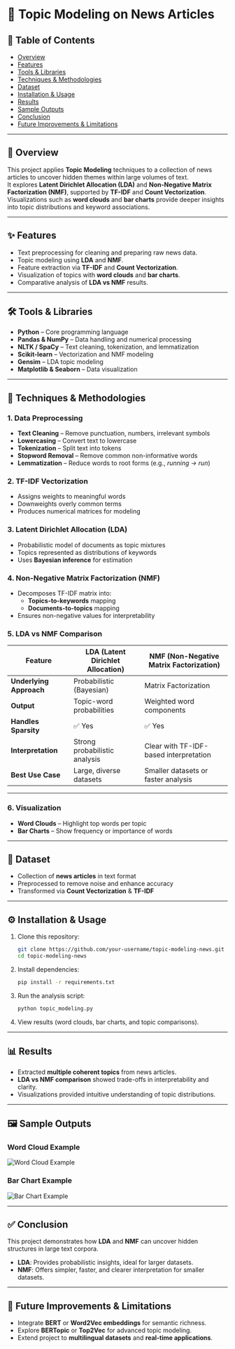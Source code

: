 # 📰 Topic Modeling on News Articles  

## 📑 Table of Contents
- [Overview](#overview)  
- [Features](#features)  
- [Tools & Libraries](#tools--libraries)  
- [Techniques & Methodologies](#techniques--methodologies)  
- [Dataset](#dataset)  
- [Installation & Usage](#installation--usage)  
- [Results](#results)  
- [Sample Outputs](#sample-outputs)  
- [Conclusion](#conclusion)  
- [Future Improvements & Limitations](#future-improvements--limitations)  

---

## 🔎 Overview
This project applies **Topic Modeling** techniques to a collection of news articles to uncover hidden themes within large volumes of text.  
It explores **Latent Dirichlet Allocation (LDA)** and **Non-Negative Matrix Factorization (NMF)**, supported by **TF-IDF** and **Count Vectorization**.  
Visualizations such as **word clouds** and **bar charts** provide deeper insights into topic distributions and keyword associations.  

---

## ✨ Features
- Text preprocessing for cleaning and preparing raw news data.  
- Topic modeling using **LDA** and **NMF**.  
- Feature extraction via **TF-IDF** and **Count Vectorization**.  
- Visualization of topics with **word clouds** and **bar charts**.  
- Comparative analysis of **LDA vs NMF** results.  

---

## 🛠️ Tools & Libraries
- **Python** – Core programming language  
- **Pandas & NumPy** – Data handling and numerical processing  
- **NLTK / SpaCy** – Text cleaning, tokenization, and lemmatization  
- **Scikit-learn** – Vectorization and NMF modeling  
- **Gensim** – LDA topic modeling  
- **Matplotlib & Seaborn** – Data visualization  

---

## 🧪 Techniques & Methodologies  

### 1. Data Preprocessing  
- **Text Cleaning** – Remove punctuation, numbers, irrelevant symbols  
- **Lowercasing** – Convert text to lowercase  
- **Tokenization** – Split text into tokens  
- **Stopword Removal** – Remove common non-informative words  
- **Lemmatization** – Reduce words to root forms (e.g., *running → run*)  

### 2. TF-IDF Vectorization  
- Assigns weights to meaningful words  
- Downweights overly common terms  
- Produces numerical matrices for modeling  

### 3. Latent Dirichlet Allocation (LDA)  
- Probabilistic model of documents as topic mixtures  
- Topics represented as distributions of keywords  
- Uses **Bayesian inference** for estimation  

### 4. Non-Negative Matrix Factorization (NMF)  
- Decomposes TF-IDF matrix into:  
  - **Topics-to-keywords** mapping  
  - **Documents-to-topics** mapping  
- Ensures non-negative values for interpretability  

### 5. LDA vs NMF Comparison  

| Feature              | LDA (Latent Dirichlet Allocation) | NMF (Non-Negative Matrix Factorization) |
|-----------------------|-----------------------------------|------------------------------------------|
| **Underlying Approach** | Probabilistic (Bayesian)         | Matrix Factorization                      |
| **Output**             | Topic-word probabilities         | Weighted word components                  |
| **Handles Sparsity**   | ✅ Yes                           | ✅ Yes                                   |
| **Interpretation**     | Strong probabilistic analysis     | Clear with TF-IDF-based interpretation   |
| **Best Use Case**      | Large, diverse datasets           | Smaller datasets or faster analysis       |

---

### 6. Visualization  
- **Word Clouds** – Highlight top words per topic  
- **Bar Charts** – Show frequency or importance of words  

---

## 📂 Dataset  
- Collection of **news articles** in text format  
- Preprocessed to remove noise and enhance accuracy  
- Transformed via **Count Vectorization** & **TF-IDF**  

---

## ⚙️ Installation & Usage  

1. Clone this repository:  
   ```bash
   git clone https://github.com/your-username/topic-modeling-news.git
   cd topic-modeling-news
   ```

2. Install dependencies:  
   ```bash
   pip install -r requirements.txt
   ```

3. Run the analysis script:  
   ```bash
   python topic_modeling.py
   ```

4. View results (word clouds, bar charts, and topic comparisons).  

---

## 📊 Results  
- Extracted **multiple coherent topics** from news articles.  
- **LDA vs NMF comparison** showed trade-offs in interpretability and clarity.  
- Visualizations provided intuitive understanding of topic distributions.  

---

## 🖼️ Sample Outputs  

### Word Cloud Example  
![Word Cloud Example](https://raw.githubusercontent.com/amueller/word_cloud/master/examples/wordcloud.png)  

### Bar Chart Example  
![Bar Chart Example](https://matplotlib.org/stable/_images/sphx_glr_bar_label_demo_001.png)  

---

## ✅ Conclusion  
This project demonstrates how **LDA** and **NMF** can uncover hidden structures in large text corpora.  
- **LDA**: Provides probabilistic insights, ideal for larger datasets.  
- **NMF**: Offers simpler, faster, and clearer interpretation for smaller datasets.  

---

## 🚀 Future Improvements & Limitations  
- Integrate **BERT** or **Word2Vec embeddings** for semantic richness.  
- Explore **BERTopic** or **Top2Vec** for advanced topic modeling.  
- Extend project to **multilingual datasets** and **real-time applications**.  

